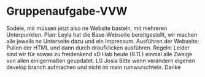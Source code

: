 # Gruppenaufgabe-VVW
Sodele, mir müssen jetzt also ne Website basteln, mit mehreren Unterpunkten.
Plan: Leyla hat die Base-Webseite bereitgestellt, wir machen alle jeweils ne Unterseite dazu und ein Impressum. 
Ausführen der Webseite: Pullen der HTML und dann durch draufklicken ausführen.
Regeln: Leider sind wir für sowas zu freidenkend xD
Hab heute (9.11.) einmal alle Zweige von allen einigermaßen geupdatet. LG Josia
Bitte wenn verändern eigenen develop branch aufmachen und nicht im main rumwurschteln. Danke 
